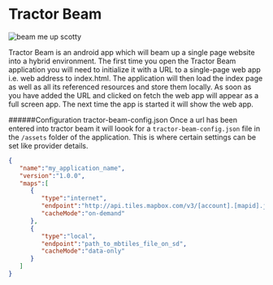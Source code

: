 Tractor Beam
============

![beam me up scotty](https://encrypted-tbn1.gstatic.com/images?q=tbn:ANd9GcRRTooGZUc2vm7cLCVxDm6pcecuCQIIvxdY90X9IIf-L9LNYYE4)

Tractor Beam is an android app which will beam up a single page website into a hybrid environment. The first time you open the Tractor Beam application you will need to initialize it with a URL to a single-page web app i.e. web address to index.html. The application will then load the index page as well as all its referenced resources and store them locally. As soon as you have added the URL and clicked on fetch the web app will appear as a full screen app. The next time the app is started it will show the web app.

######Configuration tractor-beam-config.json
Once a url has been entered into tractor beam it will loook for a ``tractor-beam-config.json`` file in the <code>/assets</code> folder of the application. This is where certain settings can be set like provider details.

```json
{
   "name":"my_application_name",
   "version":"1.0.0",
   "maps":[
      {
         "type":"internet",
         "endpoint":"http://api.tiles.mapbox.com/v3/[account].[mapid].json",
         "cacheMode":"on-demand"
      },
      {
         "type":"local",
         "endpoint":"path_to_mbtiles_file_on_sd",
         "cacheMode":"data-only"
      }
   ]
}
```
